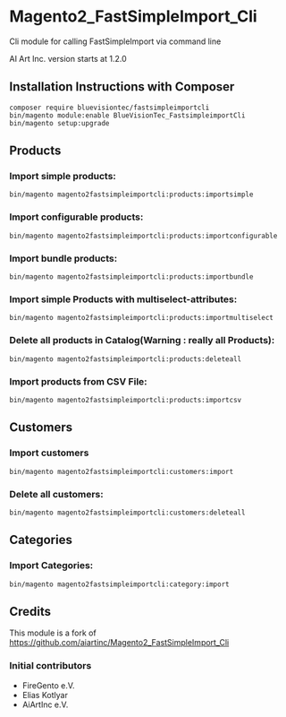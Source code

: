 # Magento2_FastSimpleImport_Cli
Cli module for calling FastSimpleImport via command line

AI Art Inc. version starts at 1.2.0


Installation Instructions with Composer
---------------------------------------------

    composer require bluevisiontec/fastsimpleimportcli
    bin/magento module:enable BlueVisionTec_FastsimpleimportCli
    bin/magento setup:upgrade
    



## Products

### Import simple products:
`bin/magento magento2fastsimpleimportcli:products:importsimple`

### Import configurable products:
`bin/magento magento2fastsimpleimportcli:products:importconfigurable`

### Import bundle products:
`bin/magento magento2fastsimpleimportcli:products:importbundle`

### Import simple Products with multiselect-attributes:
`bin/magento magento2fastsimpleimportcli:products:importmultiselect`

### Delete all products in Catalog(Warning : really all Products):
`bin/magento magento2fastsimpleimportcli:products:deleteall`

### Import products from CSV File:
`bin/magento magento2fastsimpleimportcli:products:importcsv`

## Customers

### Import customers
`bin/magento magento2fastsimpleimportcli:customers:import`

### Delete all customers:
`bin/magento magento2fastsimpleimportcli:customers:deleteall`

## Categories

### Import Categories:
`bin/magento magento2fastsimpleimportcli:category:import`

## Credits

This module is a fork of https://github.com/aiartinc/Magento2_FastSimpleImport_Cli

### Initial contributors

* FireGento e.V.
* Elias Kotlyar
* AiArtInc e.V.

